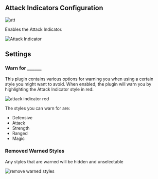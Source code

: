 ## Attack Indicators Configuration

![att](https://i.imgur.com/WzmY2gm.png)

Enables the Attack Indicator.

![Attack Indicator](https://i.imgur.com/Kefc66Z.png)
## Settings
### Warn for ______
This plugin contains various options for warning you when using a certain style you might want to avoid. When enabled, the plugin will warn you by highlighting the Attack Indicator style in red.

![attack indicator red](https://i.imgur.com/bfisrn0.png)  

The styles you can warn for are:
* Defensive
* Attack
* Strength
* Ranged
* Magic

### Removed Warned Styles 
Any styles that are warned will be hidden and unselectable

![remove warned styles](https://thumbs.gfycat.com/AncientPleasingJay-max-1mb.gif)
